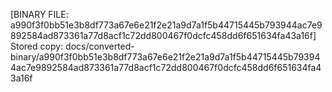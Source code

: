 [BINARY FILE: a990f3f0bb51e3b8df773a67e6e21f2e21a9d7a1f5b44715445b793944ac7e9892584ad873361a77d8acf1c72dd800467f0dcfc458dd6f651634fa43a16f]
Stored copy: docs/converted-binary/a990f3f0bb51e3b8df773a67e6e21f2e21a9d7a1f5b44715445b793944ac7e9892584ad873361a77d8acf1c72dd800467f0dcfc458dd6f651634fa43a16f
